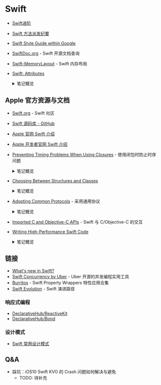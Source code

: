 # Swift

- [Swift进阶](./advanced-swift.md)
- [Swift 方法派发纪要](./programming-languages/swift/swift-method-dispatch-notes.md)
- [Swift Style Guide within Google](https://google.github.io/swift/)
- [SwiftDoc.org](https://swiftdoc.org/) - Swift 开源文档查询
- [Swift-MemoryLayout](https://github.com/TannerJin/Swift-MemoryLayout) - Swift 内存布局
- [Swift: Attributes](https://docs.swift.org/swift-book/ReferenceManual/Attributes.html)
  <details>
    <summary>笔记概览</summary>
    
    - Declaration Attributes
      - available
      - discardableResult
      - dynamicCallable
      - dynamicMemberLookup
      - frozen
      - GKInspectable
      - inlinable
      - main
      - nonobjc
      - NSApplicationMain
      - NSCopying
      - NSManaged
      - objc
      - objcMembers
      - propertyWrapper
      - requires_stored_property_inits
      - testable
      - UIApplicationMain
      - usableFromInline
      - warn_unqualified_access
      - Declaration Attributes Used by Interface Builder
    - Type Attributes
      - autoclosure
      - convention
      - escaping
    - Switch Case Attributes
      - unknown
  </details>

## Apple 官方资源与文档

- [Swift.org](https://swift.org/) - Swift 社区
- [Swift 源码库 - GitHub](https://github.com/apple/swift)
- [Apple 官网 Swift 介绍](https://www.apple.com.cn/swift/)
- [Apple 开发者官网 Swift 介绍](https://developer.apple.com/swift/)

- [Preventing Timing Problems When Using Closures](https://developer.apple.com/documentation/swift/preventing_timing_problems_when_using_closures) - 使用闭包时防止时序问题

  <details>
    <summary>笔记概览</summary>

    - 了解同步和异步调用的结果（`@escaping` ?)
    - 不要在多次调用的闭包中编写进行一次性更改的代码（e.g: `FileHandle.close`)
    - 不要将关键代码置于可能不被调用的闭包中

  </details>

- [Choosing Between Structures and Classes](https://developer.apple.com/documentation/swift/choosing_between_structures_and_classes)

  <details>
    <summary>笔记概览</summary>

    - Use structures by default.
    - Use classes when you need Objective-C interoperability.
    - Use classes when you need to control the identity of the data you're modeling.
    - Use structures along with protocols to adopt behavior by sharing implementations.

  </details>

- [Adopting Common Protocols](https://developer.apple.com/documentation/swift/adopting_common_protocols) - 采用通用协议

  <details>
    <summary>笔记概览</summary>

    - Conform Automatically to Equatable and Hashable
    - Conform Manually to Equatable and Hashable
      - Use All Significant Properties for Equatable and Hashable
    - Customize NSObject Subclass Behavior
        > If you override one of these declarations, you must also override the other to maintain that guarantee.
    
    > ⚠️ Important
    > 
    > Always use the same properties in both your == and hash(into:) methods. 
    > Using different groups of properties in the two methods can lead to unexpected behavior or performance when using your custom type in sets and dictionaries.

  </details>

- [Imported C and Objective-C APIs](https://developer.apple.com/documentation/swift/imported_c_and_objective-c_apis) - Swift 与 C/Objective-C 的交互

- [Writing High-Performance Swift Code](https://github.com/apple/swift/blob/main/docs/OptimizationTips.rst)

  <details>
    <summary>笔记概览</summary>

    - 开启编译优化选项: `-Onone` `-O` `-Osize`
    - 开启 WMO 编译选项：`-whole-module-optimization`
    - 减少动态派发：`final` `private/fileprivate` `internal`
    - 高效使用容器集合类型: `ContiguousArray`、尽可能修改原容器对象、在集合中使用值类型（「深拷贝耗能的大对象」除外）
    - 非溢出封装计算操作：`&+`, `&-`, `&*`
    - 范型的声明和使用在同一个模块内，以便编译时特化
    - 深拷贝耗性能的值类型采用`需时拷贝`（COW）语义封装。[Code](https://gist.github.com/Binlogo/533e357c8ea6260e4c2b2e786dc522d4)
    - 仅供类对象实现的协议显式标注：AnyObject
    - 非逃逸闭包采用参数传递，避免上下文捕获

  </details>

## 链接

- [What's new in Swift?](https://www.whatsnewinswift.com/)
- [Swift Concurrency by Uber](https://github.com/uber/swift-concurrency) - Uber 开源的并发编程实用工具
- [Burritos](https://github.com/guillermomuntaner/Burritos) - Swift Property Wrappers 特性应用合集
- [Swift Evolution](https://apple.github.io/swift-evolution/) - Swift 演进路径

### 响应式编程

- [DeclarativeHub/ReactiveKit](https://github.com/DeclarativeHub/ReactiveKit)
- [DeclarativeHub/Bond](https://github.com/DeclarativeHub/Bond)

### 设计模式

- [Swift 常用设计模式](https://refactoringguru.cn/design-patterns/swift)

## Q&A

- 踩坑：iOS10 Swift KVO 的 Crash 问题如何解决与避免
  - TODO: 待补充